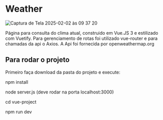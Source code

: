 # Weather 

![Captura de Tela 2025-02-02 às 09 37 20](https://github.com/user-attachments/assets/e29444c9-3396-4a68-bfda-9cec81ee0812)

Página para consulta do clima atual, construido em Vue.JS 3 e estilizado com Vuetify. 
Para gerenciamento de rotas foi utilizado vue-router e para chamadas da api o Axios. 
A Api foi fornecida por openweathermap.org

## Para rodar o projeto
Primeiro faça download da pasta do projeto e execute:

npm install

node server.js 
(deve rodar na porta localhost:3000)

cd vue-project

npm run dev
